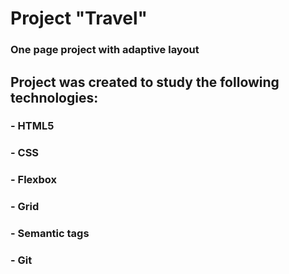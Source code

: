 # Project "Travel"
### One page project with adaptive layout
## Project was created to study the following technologies:
### - HTML5
### - CSS
### - Flexbox
### - Grid
### - Semantic tags
### - Git

